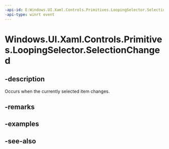 ```yaml
---
-api-id: E:Windows.UI.Xaml.Controls.Primitives.LoopingSelector.SelectionChanged
-api-type: winrt event
---
```


<!-- Event syntax
public event Windows.UI.Xaml.Controls.SelectionChangedEventHandler SelectionChanged
-->

# Windows.UI.Xaml.Controls.Primitives.LoopingSelector.SelectionChanged

## -description
Occurs when the currently selected item changes.



## -remarks

## -examples

## -see-also
